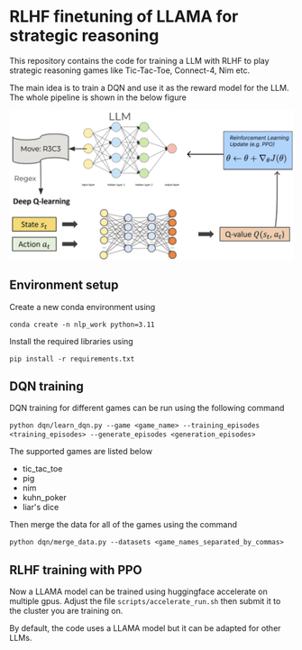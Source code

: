 # RLHF finetuning of LLAMA for strategic reasoning

This repository contains the code for training a LLM with RLHF to play strategic reasoning games like Tic-Tac-Toe, Connect-4, Nim etc.

The main idea is to train a DQN and use it as the reward model for the LLM. The whole pipeline is shown in the below figure

![DQN-RLHF pipeline](DQN-RLHF.png "DQN-RLHF pipeline")

## Environment setup

Create a new conda environment using

    conda create -n nlp_work python=3.11

Install the required libraries using 

    pip install -r requirements.txt



## DQN training

DQN training for different games can be run using the following command

    python dqn/learn_dqn.py --game <game_name> --training_episodes <training_episodes> --generate_episodes <generation_episodes>

The supported games are listed below

 * tic_tac_toe
 * pig
 * nim
 * kuhn_poker
 * liar's dice

 Then merge the data for all of the games using the command

    python dqn/merge_data.py --datasets <game_names_separated_by_commas>

## RLHF training with PPO

Now a LLAMA model can be trained using huggingface accelerate on multiple gpus. Adjust the file `scripts/accelerate_run.sh` then submit it to the cluster you are training on. 

By default, the  code uses a LLAMA model but it can be adapted for other LLMs.